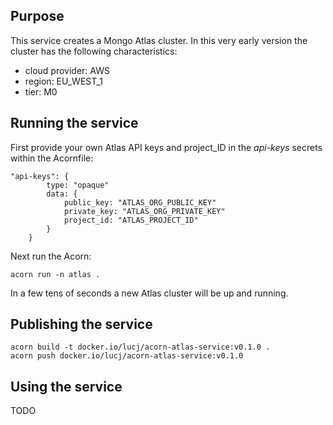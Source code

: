 ## Purpose

This service creates a Mongo Atlas cluster. In this very early version the cluster has the following characteristics:
- cloud provider: AWS 
- region: EU_WEST_1
- tier: M0

## Running the service

First provide your own Atlas API keys and project_ID in the *api-keys* secrets within the Acornfile:

```
"api-keys": {
        type: "opaque"
        data: {
            public_key: "ATLAS_ORG_PUBLIC_KEY"
            private_key: "ATLAS_ORG_PRIVATE_KEY"
            project_id: "ATLAS_PROJECT_ID"
        }
    }
```

Next run the Acorn:

```
acorn run -n atlas .
```

In a few tens of seconds a new Atlas cluster will be up and running.

## Publishing the service

```
acorn build -t docker.io/lucj/acorn-atlas-service:v0.1.0 .
acorn push docker.io/lucj/acorn-atlas-service:v0.1.0
```

## Using the service

TODO
